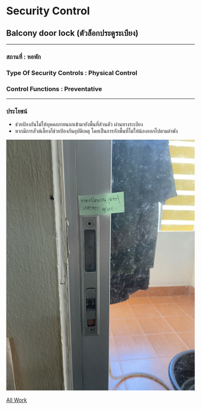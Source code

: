 # Security Control

## Balcony door lock (ตัวล็อกประตูระเบียง)

---------------------------------------------------------------------------------------------------------------
### สถานที่ : **หอพัก**

### Type Of Security Controls : **Physical Control**

### Control Functions : **Preventative**

---------------------------------------------------------------------------------------------------------------

### ประโยชน์ 
- ช่วยป้องกันไม่ให้บุคคลภายนอกเข้ามายังพื้นที่ส่วนตัว ผ่านทางระเบียง 
- หากมีการสัวต์เลี้ยงก็ช่วยป้องกันอุบัติเหตุ โดยเป็นการกักพื้นที่ไม่ให้น้องออกไปตามลำพัง

![Pic](img/sec-control.jpg)

<a href= "https://wilaiphan.github.io/all-work"> All Work </a>